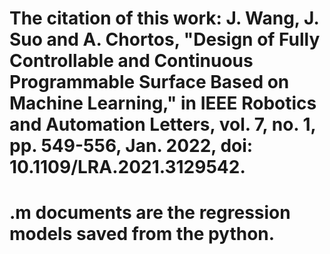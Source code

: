 # The citation of this work: J. Wang, J. Suo and A. Chortos, "Design of Fully Controllable and Continuous Programmable Surface Based on Machine Learning," in IEEE Robotics and Automation Letters, vol. 7, no. 1, pp. 549-556, Jan. 2022, doi: 10.1109/LRA.2021.3129542.
# .m documents are the regression models saved from the python.
# 
